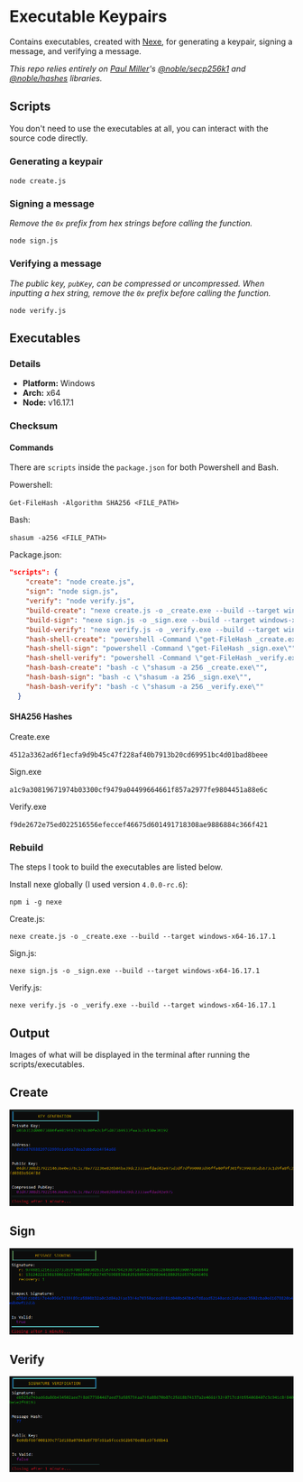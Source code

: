 # Executable Keypairs

Contains executables, created with [Nexe](https://github.com/nexe/nexe), for generating a keypair, signing a message, and verifying a message.

_This repo relies entirely on [Paul Miller](https://github.com/paulmillr)'s [@noble/secp256k1](https://github.com/paulmillr/noble-secp256k1) and [@noble/hashes](https://github.com/paulmillr/noble-hashes) libraries._

## Scripts

You don't need to use the executables at all, you can interact with the source code directly.

### Generating a keypair

```shell
node create.js
```

### Signing a message

_Remove the `0x` prefix from hex strings before calling the function._

```shell
node sign.js
```

### Verifying a message

_The public key, `pubKey`, can be compressed or uncompressed. When inputting a hex string, remove the `0x` prefix before calling the function._

```shell
node verify.js
```

## Executables

### Details

- **Platform:** Windows
- **Arch:** x64
- **Node:** v16.17.1

### Checksum

#### Commands

There are `scripts` inside the `package.json` for both Powershell and Bash.

Powershell:

`Get-FileHash -Algorithm SHA256 <FILE_PATH>`

Bash:

`shasum -a256 <FILE_PATH>`

Package.json:

```json
"scripts": {
    "create": "node create.js",
    "sign": "node sign.js",
    "verify": "node verify.js",
    "build-create": "nexe create.js -o _create.exe --build --target windows-x64-16.17.1",
    "build-sign": "nexe sign.js -o _sign.exe --build --target windows-x64-16.17.1",
    "build-verify": "nexe verify.js -o _verify.exe --build --target windows-x64-16.17.1",
    "hash-shell-create": "powershell -Command \"get-FileHash _create.exe\"",
    "hash-shell-sign": "powershell -Command \"get-FileHash _sign.exe\"",
    "hash-shell-verify": "powershell -Command \"get-FileHash _verify.exe\"",
    "hash-bash-create": "bash -c \"shasum -a 256 _create.exe\"",
    "hash-bash-sign": "bash -c \"shasum -a 256 _sign.exe\"",
    "hash-bash-verify": "bash -c \"shasum -a 256 _verify.exe\""
  }
```

#### SHA256 Hashes

Create.exe

`4512a3362ad6f1ecfa9d9b45c47f228af40b7913b20cd69951bc4d01bad8beee`

Sign.exe

`a1c9a30819671974b03300cf9479a04499664661f857a2977fe9804451a88e6c`

Verify.exe

`f9de2672e75ed022516556efeccef46675d601491718308ae9886884c366f421`

### Rebuild

The steps I took to build the executables are listed below.

Install nexe globally (I used version `4.0.0-rc.6`):

```shell
npm i -g nexe
```

Create.js:

```shell
nexe create.js -o _create.exe --build --target windows-x64-16.17.1
```

Sign.js:

```shell
nexe sign.js -o _sign.exe --build --target windows-x64-16.17.1
```

Verify.js:

```shell
nexe verify.js -o _verify.exe --build --target windows-x64-16.17.1
```

## Output

Images of what will be displayed in the terminal after running the scripts/executables.

## Create

![image](./images/create-output.png)

## Sign

![image](./images/sign-output.png)

## Verify

![image](./images/verify-output.png)
